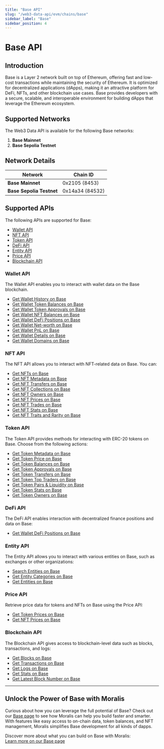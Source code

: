 ```yaml
---
title: "Base API"
slug: "/web3-data-api/evm/chains/base"
sidebar_label: "Base"
sidebar_position: 4
---
```


# Base API

## Introduction

Base is a Layer 2 network built on top of Ethereum, offering fast and low-cost transactions while maintaining the security of Ethereum. It is optimized for decentralized applications (dApps), making it an attractive platform for DeFi, NFTs, and other blockchain use cases. Base provides developers with a secure, scalable, and interoperable environment for building dApps that leverage the Ethereum ecosystem.

## Supported Networks

The Web3 Data API is available for the following Base networks:

1. **Base Mainnet**
2. **Base Sepolia Testnet**

## Network Details

| Network | Chain ID |
| ---- | ---- |
| **Base Mainnet**         | 0x2105 (8453)   |
| **Base Sepolia Testnet** | 0x14a34 (84532) |

## Supported APIs

The following APIs are supported for Base:

- [Wallet API](/web3-data-api/evm/reference#wallet-api)
- [NFT API](/web3-data-api/evm/reference#nft-api)
- [Token API](/web3-data-api/evm/reference#token-api)
- [DeFi API](/web3-data-api/evm/reference#defi-api)
- [Entity API](/web3-data-api/evm/reference#entity-api)
- [Price API](/web3-data-api/evm/reference#price-api)
- [Blockchain API](/web3-data-api/evm/reference#blockchain-api)

### Wallet API

The Wallet API enables you to interact with wallet data on the Base blockchain.

- [Get Wallet History on Base](/web3-data-api/evm/reference#get-wallet-history)
- [Get Wallet Token Balances on Base](/web3-data-api/evm/reference#get-wallet-token-balances)
- [Get Wallet Token Approvals on Base](/web3-data-api/evm/reference#get-wallet-token-approvals)
- [Get Wallet NFT Balances on Base](/web3-data-api/evm/reference#get-wallet-nfts)
- [Get Wallet DeFi Positions on Base](/web3-data-api/evm/reference#get-wallet-defi-positions)
- [Get Wallet Net-worth on Base](/web3-data-api/evm/reference#get-wallet-net-worth)
- [Get Wallet PnL on Base](/web3-data-api/evm/reference#get-wallet-pnl)
- [Get Wallet Details on Base](/web3-data-api/evm/reference#get-wallet-details)
- [Get Wallet Domains on Base](/web3-data-api/evm/reference#get-wallet-domains)

### NFT API

The NFT API allows you to interact with NFT-related data on Base. You can:

- [Get NFTs on Base](/web3-data-api/evm/reference#get-nfts)
- [Get NFT Metadata on Base](/web3-data-api/evm/reference#get-nft-metadata)
- [Get NFT Transfers on Base](/web3-data-api/evm/reference#get-nft-transfers)
- [Get NFT Collections on Base](/web3-data-api/evm/reference#get-nft-collections)
- [Get NFT Owners on Base](/web3-data-api/evm/reference#get-nft-owners)
- [Get NFT Prices on Base](/web3-data-api/evm/reference#get-nft-prices)
- [Get NFT Trades on Base](/web3-data-api/evm/reference#get-nft-trades)
- [Get NFT Stats on Base](/web3-data-api/evm/reference#get-nft-stats)
- [Get NFT Traits and Rarity on Base](/web3-data-api/evm/reference#get-nft-traits-and-rarity)

### Token API

The Token API provides methods for interacting with ERC-20 tokens on Base. Choose from the following actions:

- [Get Token Metadata on Base](/web3-data-api/evm/reference#get-token-metadata)
- [Get Token Price on Base](/web3-data-api/evm/reference#get-token-price)
- [Get Token Balances on Base](/web3-data-api/evm/reference#get-token-balances)
- [Get Token Approvals on Base](/web3-data-api/evm/reference#get-token-approvals)
- [Get Token Transfers on Base](/web3-data-api/evm/reference#get-token-transfers)
- [Get Token Top Traders on Base](/web3-data-api/evm/reference#get-token-top-traders)
- [Get Token Pairs & Liquidity on Base](/web3-data-api/evm/reference#get-token-pairs--liquidity)
- [Get Token Stats on Base](/web3-data-api/evm/reference#get-token-stats)
- [Get Token Owners on Base](/web3-data-api/evm/reference#get-token-owners)

### DeFi API

The DeFi API enables interaction with decentralized finance positions and data on Base:

- [Get Wallet DeFi Positions on Base](/web3-data-api/evm/reference#get-wallet-defi-positions)

### Entity API

The Entity API allows you to interact with various entities on Base, such as exchanges or other organizations:

- [Search Entities on Base](/web3-data-api/evm/reference#search-entities)
- [Get Entity Categories on Base](/web3-data-api/evm/reference#get-entity-categories)
- [Get Entities on Base](/web3-data-api/evm/reference#get-entities)

### Price API

Retrieve price data for tokens and NFTs on Base using the Price API:

- [Get Token Prices on Base](/web3-data-api/evm/reference#get-token-prices)
- [Get NFT Prices on Base](/web3-data-api/evm/reference#get-nft-prices)

### Blockchain API

The Blockchain API gives access to blockchain-level data such as blocks, transactions, and logs:

- [Get Blocks on Base](/web3-data-api/evm/reference#get-blocks)
- [Get Transactions on Base](/web3-data-api/evm/reference#get-transactions)
- [Get Logs on Base](/web3-data-api/evm/reference#get-logs)
- [Get Stats on Base](/web3-data-api/evm/reference#get-stats)
- [Get Latest Block Number on Base](/web3-data-api/evm/reference#get-latest-block-number)

---

## Unlock the Power of Base with Moralis

Curious about how you can leverage the full potential of Base? Check out our [Base page](https://developers.moralis.com/chains/base/) to see how Moralis can help you build faster and smarter. With features like easy access to on-chain data, token balances, and NFT management, Moralis simplifies Base development for all kinds of dapps.

Discover more about what you can build on Base with Moralis:  
[Learn more on our Base page](https://developers.moralis.com/chains/base/)
